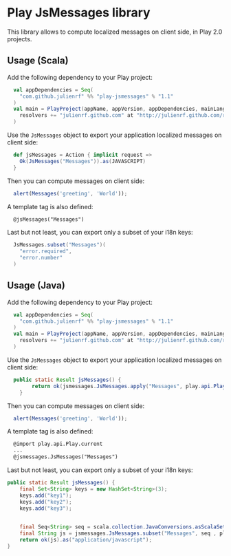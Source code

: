 # Play JsMessages library

This library allows to compute localized messages on client side, in Play 2.0 projects.

## Usage (Scala)

Add the following dependency to your Play project:

```scala
  val appDependencies = Seq(
    "com.github.julienrf" %% "play-jsmessages" % "1.1"
  )
  val main = PlayProject(appName, appVersion, appDependencies, mainLang = SCALA).settings(
    resolvers += "julienrf.github.com" at "http://julienrf.github.com/repo/"
  )
```

Use the `JsMessages` object to export your application localized messages on client side:

```scala
  def jsMessages = Action { implicit request =>
    Ok(JsMessages("Messages")).as(JAVASCRIPT)
  }
```

Then you can compute messages on client side:

```javascript
  alert(Messages('greeting', 'World'));
```

A template tag is also defined:

```html
  @jsMessages("Messages")
```

Last but not least, you can export only a subset of your i18n keys:

```scala
  JsMessages.subset("Messages")(
    "error.required",
    "error.number"
  )
```

## Usage (Java)

Add the following dependency to your Play project:

```scala
  val appDependencies = Seq(
    "com.github.julienrf" %% "play-jsmessages" % "1.1"
  )
  val main = PlayProject(appName, appVersion, appDependencies, mainLang = JAVA).settings(
    resolvers += "julienrf.github.com" at "http://julienrf.github.com/repo/"
  )
```

Use the `JsMessages` object to export your application localized messages on client side:

```java
  public static Result jsMessages() {
		return ok(jsmessages.JsMessages.apply("Messages", play.api.Play.current() , lang())).as("application/javascript");
	}
```

Then you can compute messages on client side:

```javascript
  alert(Messages('greeting', 'World'));
```

A template tag is also defined:

```html
  @import play.api.Play.current
  ...
  @jsmessages.JsMessages("Messages")
```

Last but not least, you can export only a subset of your i18n keys:

```java
public static Result jsMessages() {
	final Set<String> keys = new HashSet<String>(3);
	keys.add("key1");
	keys.add("key2");
	keys.add("key3");

	
	final Seq<String> seq = scala.collection.JavaConversions.asScalaSet(keys).toSeq();
	final String js = jsmessages.JsMessages.subset("Messages", seq , play.api.Play.current() , lang());
	return ok(js).as("application/javascript");
}
```